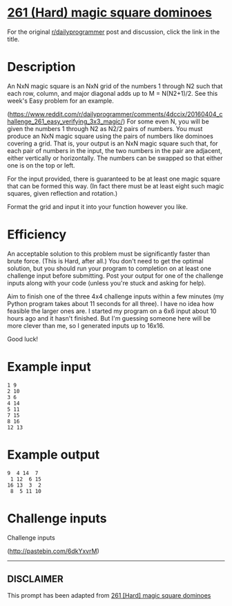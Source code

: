 # [261 (Hard) magic square dominoes](https://www.reddit.com/r/dailyprogrammer/comments/4dwk7b/20160408_challenge_261_hard_magic_square_dominoes/)

For the original [r/dailyprogrammer](https://www.reddit.com/r/dailyprogrammer/) post and discussion, click the link in the title.

# Description
An NxN magic square is an NxN grid of the numbers 1 through N2 such that each row, column, and major diagonal adds up to M = N(N2+1)/2. See this week's Easy problem for an example.

(https://www.reddit.com/r/dailyprogrammer/comments/4dccix/20160404_challenge_261_easy_verifying_3x3_magic/)
For some even N, you will be given the numbers 1 through N2 as N2/2 pairs of numbers. You must produce an NxN magic square using the pairs of numbers like dominoes covering a grid. That is, your output is an NxN magic square such that, for each pair of numbers in the input, the two numbers in the pair are adjacent, either vertically or horizontally. The numbers can be swapped so that either one is on the top or left.

For the input provided, there is guaranteed to be at least one magic square that can be formed this way. (In fact there must be at least eight such magic squares, given reflection and rotation.)

Format the grid and input it into your function however you like.

# Efficiency
An acceptable solution to this problem must be significantly faster than brute force. (This is Hard, after all.) You don't need to get the optimal solution, but you should run your program to completion on at least one challenge input before submitting. Post your output for one of the challenge inputs along with your code (unless you're stuck and asking for help).

Aim to finish one of the three 4x4 challenge inputs within a few minutes (my Python program takes about 11 seconds for all three). I have no idea how feasible the larger ones are. I started my program on a 6x6 input about 10 hours ago and it hasn't finished. But I'm guessing someone here will be more clever than me, so I generated inputs up to 16x16.

Good luck!

# Example input

```
1 9
2 10
3 6
4 14
5 11
7 15
8 16
12 13
```
# Example output

```
9  4 14  7
 1 12  6 15
16 13  3  2
 8  5 11 10
```
# Challenge inputs
Challenge inputs

(http://pastebin.com/6dkYxvrM)

----
## **DISCLAIMER**
This prompt has been adapted from [261 [Hard] magic square dominoes](https://www.reddit.com/r/dailyprogrammer/comments/4dwk7b/20160408_challenge_261_hard_magic_square_dominoes/
)
